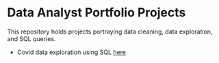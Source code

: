 # Data Analyst Portfolio Projects
This repository holds projects portraying data cleaning, data exploration, and SQL queries.

* Covid data exploration using SQL [here](https://github.com/danielcho16/data_analyst_portfolio_projects/blob/215764c10927df6207863f49e96ac0455ca12f0b/covid_data_exploration.sql)
